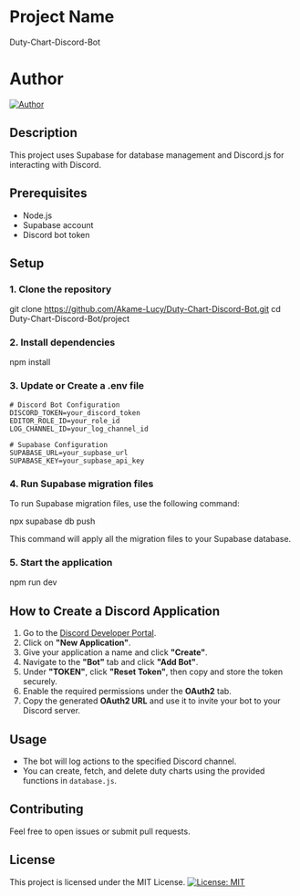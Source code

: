 # Project Name
Duty-Chart-Discord-Bot

# Author
[![Author](https://img.shields.io/badge/Author-Akame__Lucy-blue)](https://github.com/Akame-Lucy)

## Description
This project uses Supabase for database management and Discord.js for interacting with Discord.

## Prerequisites
- Node.js
- Supabase account
- Discord bot token

## Setup

### 1. Clone the repository
git clone https://github.com/Akame-Lucy/Duty-Chart-Discord-Bot.git
cd Duty-Chart-Discord-Bot/project


### 2. Install dependencies
npm install

### 3. Update or Create a .env file
```
# Discord Bot Configuration
DISCORD_TOKEN=your_discord_token
EDITOR_ROLE_ID=your_role_id
LOG_CHANNEL_ID=your_log_channel_id

# Supabase Configuration
SUPABASE_URL=your_supbase_url
SUPABASE_KEY=your_supbase_api_key
```

### 4. Run Supabase migration files
To run Supabase migration files, use the following command:

npx supabase db push

This command will apply all the migration files to your Supabase database.

### 5. Start the application
npm run dev

## How to Create a Discord Application

1. Go to the [Discord Developer Portal](https://discord.com/developers/applications).
2. Click on **"New Application"**.
3. Give your application a name and click **"Create"**.
4. Navigate to the **"Bot"** tab and click **"Add Bot"**.
5. Under **"TOKEN"**, click **"Reset Token"**, then copy and store the token securely.
6. Enable the required permissions under the **OAuth2** tab.
7. Copy the generated **OAuth2 URL** and use it to invite your bot to your Discord server.

## Usage
- The bot will log actions to the specified Discord channel.
- You can create, fetch, and delete duty charts using the provided functions in `database.js`.

## Contributing
Feel free to open issues or submit pull requests.

## License
This project is licensed under the MIT License.
[![License: MIT](https://img.shields.io/badge/License-MIT-yellow.svg)](https://opensource.org/licenses/MIT)
